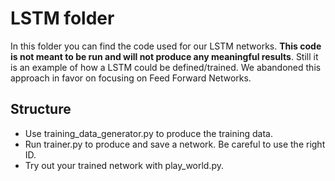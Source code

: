 # LSTM folder

In this folder you can find the code used for our LSTM networks. **This code is not meant to be run and will not produce any meaningful results**. Still it is an example of how a LSTM could be defined/trained.
We abandoned this approach in favor on focusing on Feed Forward Networks.

## Structure

* Use training_data_generator.py to produce the training data.
* Run trainer.py to produce and save a network. Be careful to use the right ID.
* Try out your trained network with play_world.py.

